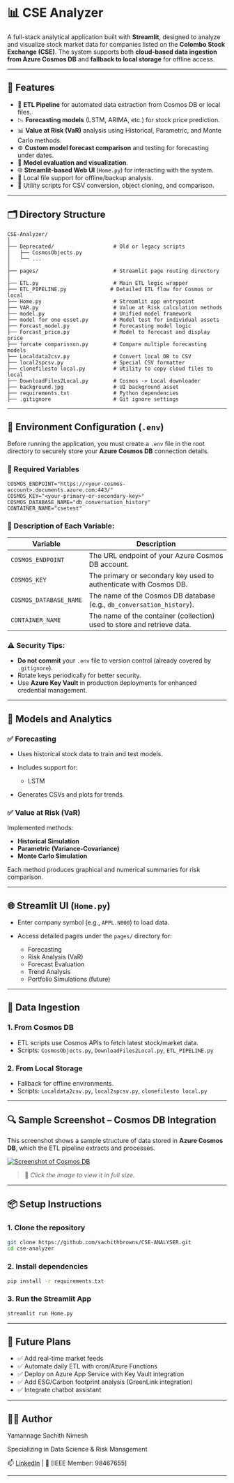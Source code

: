 # 📊 CSE Analyzer

A full-stack analytical application built with **Streamlit**, designed to analyze and visualize stock market data for companies listed on the **Colombo Stock Exchange (CSE)**. The system supports both **cloud-based data ingestion from Azure Cosmos DB** and **fallback to local storage** for offline access.

---

## 🚀 Features

* 🔁 **ETL Pipeline** for automated data extraction from Cosmos DB or local files.
* 📉 **Forecasting models** (LSTM, ARIMA, etc.) for stock price prediction.
* 📊 **Value at Risk (VaR)** analysis using Historical, Parametric, and Monte Carlo methods.
* ⚙️ **Custom model forecast comparison** and testing for forecasting under dates.
* 🧠 **Model evaluation and visualization**.
* 🌐 **Streamlit-based Web UI** (`Home.py`) for interacting with the system.
* 💾 Local file support for offline/backup analysis.
* 🧹 Utility scripts for CSV conversion, object cloning, and comparison.

---

## 🗂️ Directory Structure

```
CSE-Analyzer/
│
├── Deprecated/                   # Old or legacy scripts
│   ├── CosmosObjects.py
│   └── ...
│
├── pages/                        # Streamlit page routing directory
│
├── ETL.py                        # Main ETL logic wrapper
├── ETL_PIPELINE.py              # Detailed ETL flow for Cosmos or local
├── Home.py                       # Streamlit app entrypoint
├── VAR.py                        # Value at Risk calculation methods
├── model.py                      # Unified model framework
├── model for one esset.py        # Model test for individual assets
├── Forcast_model.py              # Forecasting model logic
├── Forcast_price.py              # Model to forecast and display price
├── forcate comparisson.py        # Compare multiple forecasting models
├── Localdata2csv.py              # Convert local DB to CSV
├── local2spcsv.py                # Special CSV formatter
├── clonefilesto local.py         # Utility to copy cloud files to local
├── DownloadFiles2Local.py        # Cosmos -> Local downloader
├── background.jpg                # UI background asset
├── requirements.txt              # Python dependencies
├── .gitignore                    # Git ignore settings
```

---




## 🔐 Environment Configuration (`.env`)

Before running the application, you must create a `.env` file in the root directory to securely store your **Azure Cosmos DB** connection details.

### 🔧 Required Variables

```env
COSMOS_ENDPOINT="https://<your-cosmos-account>.documents.azure.com:443/"
COSMOS_KEY="<your-primary-or-secondary-key>"
COSMOS_DATABASE_NAME="db_conversation_history"
CONTAINER_NAME="csetest"
```

### 📌 Description of Each Variable:

| Variable               | Description                                                             |
| ---------------------- | ----------------------------------------------------------------------- |
| `COSMOS_ENDPOINT`      | The URL endpoint of your Azure Cosmos DB account.                       |
| `COSMOS_KEY`           | The primary or secondary key used to authenticate with Cosmos DB.       |
| `COSMOS_DATABASE_NAME` | The name of the Cosmos DB database (e.g., `db_conversation_history`).   |
| `CONTAINER_NAME`       | The name of the container (collection) used to store and retrieve data. |

### ⚠️ Security Tips:

* **Do not commit** your `.env` file to version control (already covered by `.gitignore`).
* Rotate keys periodically for better security.
* Use **Azure Key Vault** in production deployments for enhanced credential management.

---

## 🧪 Models and Analytics

### ✅ Forecasting

* Uses historical stock data to train and test models.
* Includes support for:

  * LSTM
    
* Generates CSVs and plots for trends.

### ✅ Value at Risk (VaR)

Implemented methods:

* **Historical Simulation**
* **Parametric (Variance-Covariance)**
* **Monte Carlo Simulation**

Each method produces graphical and numerical summaries for risk comparison.

---

## 🌐 Streamlit UI (`Home.py`)

* Enter company symbol (e.g., `APPL.N000`) to load data.
* Access detailed pages under the `pages/` directory for:

  * Forecasting
  * Risk Analysis (VaR)
  * Forecast Evaluation
  * Trend Analysis
  * Portfolio Simulations (future)

---

## 🔌 Data Ingestion

### 1. From Cosmos DB

* ETL scripts use Cosmos APIs to fetch latest stock/market data.
* Scripts: `CosmosObjects.py`, `DownloadFiles2Local.py`, `ETL_PIPELINE.py`

### 2. From Local Storage

* Fallback for offline environments.
* Scripts: `Localdata2csv.py`, `local2spcsv.py`, `clonefilesto local.py`

---


## 🔍 Sample Screenshot – Cosmos DB Integration

This screenshot shows a sample structure of data stored in **Azure Cosmos DB**, which the ETL pipeline extracts and processes.

[![Screenshot of Cosmos DB](https://github.com/sachithbrowns/CSE-ANALYSER/blob/main/Screenshot%20of%20Exampls/ss%20of%20Cosmos%20DB.png)](https://github.com/sachithbrowns/CSE-ANALYSER/blob/main/Screenshot%20of%20Exampls/ss%20of%20Cosmos%20DB.png)

> 📌 *Click the image to view it in full size.*

---




## 📦 Setup Instructions

### 1. Clone the repository

```bash
git clone https://github.com/sachithbrowns/CSE-ANALYSER.git
cd cse-analyzer
```

### 2. Install dependencies

```bash
pip install -r requirements.txt
```

### 3. Run the Streamlit App

```bash
streamlit run Home.py
```

---

## 📌 Future Plans

* ✅ Add real-time market feeds
* ✅ Automate daily ETL with cron/Azure Functions
* ✅ Deploy on Azure App Service with Key Vault integration
* ✅ Add ESG/Carbon footprint analysis (GreenLink integration)
* ✅ Integrate chatbot assistant

---

## 👨‍💻 Author

Yamannage Sachith Nimesh

Specializing in Data Science & Risk Management

📫 [LinkedIn](https://www.linkedin.com/in/sachith-y-29a336175)  | 🌱 \[IEEE Member: 98467655]

---
